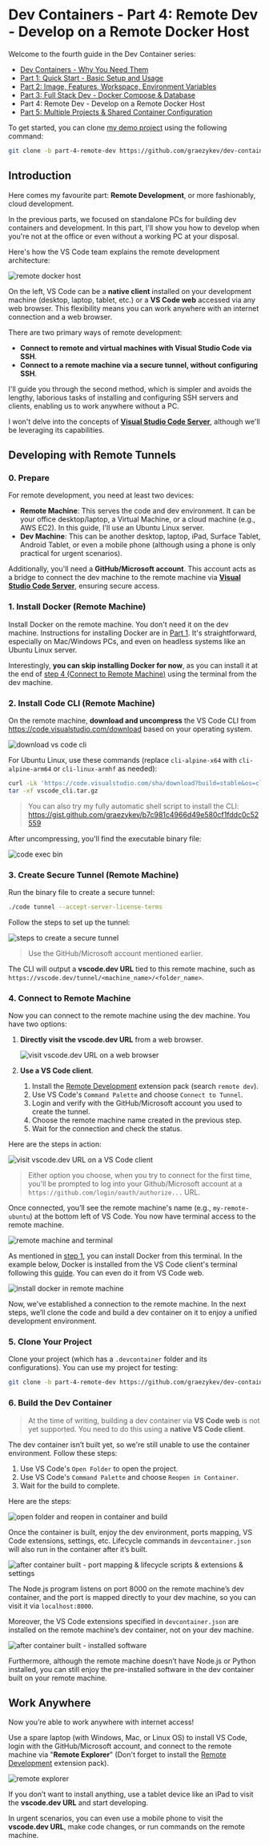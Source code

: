 # Dev Containers - Part 4: Remote Dev - Develop on a Remote Docker Host

Welcome to the fourth guide in the Dev Container series:

- [Dev Containers - Why You Need Them](./README.md)
- [Part 1: Quick Start - Basic Setup and Usage](./part-1.md)
- [Part 2: Image, Features, Workspace, Environment Variables](./part-2.md)
- [Part 3: Full Stack Dev - Docker Compose & Database](./part-3.md)
- Part 4: Remote Dev - Develop on a Remote Docker Host
- [Part 5: Multiple Projects & Shared Container Configuration](./part-5.md)

To get started, you can clone [my demo project](https://github.com/graezykev/dev-container/tree/part-4-remote-dev) using the following command:

```sh
git clone -b part-4-remote-dev https://github.com/graezykev/dev-container.git
```

## Introduction

Here comes my favourite part: **Remote Development**, or more fashionably, cloud development.

In the previous parts, we focused on standalone PCs for building dev containers and development. In this part, I'll show you how to develop when you're not at the office or even without a working PC at your disposal.

Here's how the VS Code team explains the remote development architecture:

![remote docker host](./read-me-images/part-4/server-arch-latest.png)

On the left, VS Code can be a **native client** installed on your development machine (desktop, laptop, tablet, etc.) or a **VS Code web** accessed via any web browser. This flexibility means you can work anywhere with an internet connection and a web browser.

There are two primary ways of remote development:

- **Connect to remote and virtual machines with Visual Studio Code via SSH**.
- **Connect to a remote machine via a secure tunnel, without configuring SSH**.

I'll guide you through the second method, which is simpler and avoids the lengthy, laborious tasks of installing and configuring SSH servers and clients, enabling us to work anywhere without a PC.

I won't delve into the concepts of [**Visual Studio Code Server**](https://code.visualstudio.com/docs/remote/vscode-server), although we'll be leveraging its capabilities.

## Developing with Remote Tunnels

### 0. Prepare

For remote development, you need at least two devices:

- **Remote Machine**: This serves the code and dev environment. It can be your office desktop/laptop, a Virtual Machine, or a cloud machine (e.g., AWS EC2). In this guide, I'll use an Ubuntu Linux server.
- **Dev Machine**: This can be another desktop, laptop, iPad, Surface Tablet, Android Tablet, or even a mobile phone (although using a phone is only practical for urgent scenarios).

Additionally, you'll need a **GitHub/Microsoft account**. This account acts as a bridge to connect the dev machine to the remote machine via [**Visual Studio Code Server**](https://code.visualstudio.com/docs/remote/vscode-server), ensuring secure access.

### 1. Install Docker (Remote Machine)

Install Docker on the remote machine. You don't need it on the dev machine. Instructions for installing Docker are in [Part 1](./part-1.md#2-install-docker). It's straightforward, especially on Mac/Windows PCs, and even on headless systems like an Ubuntu Linux server.

Interestingly, **you can skip installing Docker for now**, as you can install it at the end of [step 4 (Connect to Remote Machine)](#4-connect-to-remote-machine) using the terminal from the dev machine.

### 2. Install Code CLI (Remote Machine)

On the remote machine, **download and uncompress** the VS Code CLI from <https://code.visualstudio.com/download> based on your operating system.

![download vs code cli](./read-me-images/part-4/download-vs-code-cli.png)

For Ubuntu Linux, use these commands (replace `cli-alpine-x64` with `cli-alpine-arm64` or `cli-linux-armhf` as needed):

```sh
curl -Lk 'https://code.visualstudio.com/sha/download?build=stable&os=cli-alpine-x64' --output vscode_cli.tar.gz && \
tar -xf vscode_cli.tar.gz
```

> You can also try my fully automatic shell script to install the CLI: <https://gist.github.com/graezykev/b7c981c4966d49e580cf1fddc0c52559>

After uncompressing, you'll find the executable binary file:

![code exec bin](./read-me-images/part-4/vs-code-bin.png)

### 3. Create Secure Tunnel (Remote Machine)

Run the binary file to create a secure tunnel:

```sh
./code tunnel --accept-server-license-terms
```

Follow the steps to set up the tunnel:

![steps to create a secure tunnel](./read-me-images/part-4/create-tunnel-steps.png)

> Use the GitHub/Microsoft account mentioned earlier.

The CLI will output a **vscode.dev URL** tied to this remote machine, such as `https://vscode.dev/tunnel/<machine_name>/<folder_name>`.

### 4. Connect to Remote Machine

Now you can connect to the remote machine using the dev machine. You have two options:

1. **Directly visit the vscode.dev URL** from a web browser.

   ![visit vscode.dev URL on a web browser](./read-me-images/part-4/visit-vscode-url-in-browser.gif)

2. **Use a VS Code client**.

   1. Install the [Remote Development](https://marketplace.visualstudio.com/items?itemName=ms-vscode-remote.vscode-remote-extensionpack) extension pack (search `remote dev`).
   2. Use VS Code's `Command Palette` and choose `Connect to Tunnel`.
   3. Login and verify with the GitHub/Microsoft account you used to create the tunnel.
   4. Choose the remote machine name created in the previous step.
   5. Wait for the connection and check the status.

Here are the steps in action:

![visit vscode.dev URL on a VS Code client](./read-me-images/part-4/visit-the-remote-machine-in-vscode.gif)

> Either option you choose, when you try to connect for the first time, you'll be prompted to log into your Github/Microsoft account at a `https://github.com/login/oauth/authorize...` URL.

Once connected, you’ll see the remote machine's name (e.g., `my-remote-ubuntu`) at the bottom left of VS Code. You now have terminal access to the remote machine.

![remote machine and terminal](./read-me-images/part-4/tunnel-connected.png)

As mentioned in [step 1](#1-install-docker-remote-machine), you can install Docker from this terminal. In the example below, Docker is installed from the VS Code client's terminal following this [guide](https://docs.docker.com/engine/install/ubuntu/#installation-methods). You can even do it from VS Code web.

![install docker in remote machine](./read-me-images/part-4/tunnel-install-docker.gif)

Now, we’ve established a connection to the remote machine. In the next steps, we’ll clone the code and build a dev container on it to enjoy a unified development environment.

### 5. Clone Your Project

Clone your project (which has a `.devcontainer` folder and its configurations). You can use my project for testing:

```sh
git clone -b part-4-remote-dev https://github.com/graezykev/dev-container.git
```

### 6. Build the Dev Container

> At the time of writing, building a dev container via **VS Code web** is not yet supported. You need to do this using a **native VS Code client**.

The dev container isn’t built yet, so we're still unable to use the container environment. Follow these steps:

1. Use VS Code's `Open Folder` to open the project.
2. Use VS Code's `Command Palette` and choose `Reopen in Container`.
3. Wait for the build to complete.

Here are the steps:

![open folder and reopen in container and build](./read-me-images/part-4/clone-project-and-open-folder-and-reopen-in-container-and-build.gif)

Once the container is built, enjoy the dev environment, ports mapping, VS Code extensions, settings, etc. Lifecycle commands in `devcontainer.json` will also run in the container after it’s built.

![after container built - port mapping & lifecycle scripts & extensions & settings](./read-me-images/part-4/tunnel-after-build.png)

The Node.js program listens on port 8000 on the remote machine’s dev container, and the port is mapped directly to your dev machine, so you can visit it via `localhost:8000`.

Moreover, the VS Code extensions specified in `devcontainer.json` are installed on the remote machine’s dev container, not on your dev machine.

![after container built - installed software](./read-me-images/part-4/tunnel-after-build-2.png)

Furthermore, although the remote machine doesn’t have Node.js or Python installed, you can still enjoy the pre-installed software in the dev container built on your remote machine.

## Work Anywhere

Now you’re able to work anywhere with internet access!

Use a spare laptop (with Windows, Mac, or Linux OS) to install VS Code, login with the GitHub/Microsoft account, and connect to the remote machine via "**Remote Explorer**" (Don't forget to install the [Remote Development](https://marketplace.visualstudio.com/items?itemName=ms-vscode-remote.vscode-remote-extensionpack) extension pack).

![remote explorer](./read-me-images/part-4/remote-explorer.png)

If you don’t want to install anything, use a tablet device like an iPad to visit the **vscode.dev URL** and start developing.

In urgent scenarios, you can even use a mobile phone to visit the **vscode.dev URL**, make code changes, or run commands on the remote machine.
